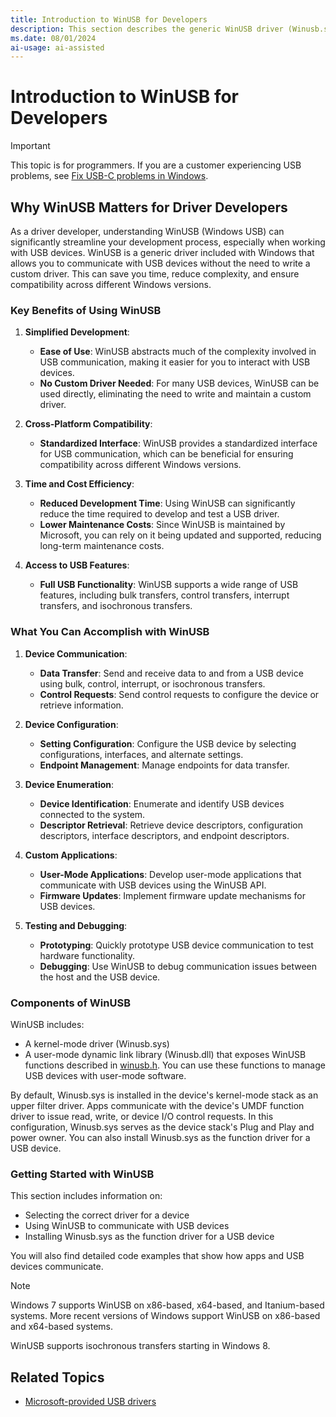 ```yaml
---
title: Introduction to WinUSB for Developers
description: This section describes the generic WinUSB driver (Winusb.sys) and its user-mode component (Winusb.dll) provided by Microsoft for all USB devices.
ms.date: 08/01/2024
ai-usage: ai-assisted
---
```


# Introduction to WinUSB for Developers  
   
> [!IMPORTANT]  
> This topic is for programmers. If you are a customer experiencing USB problems, see [Fix USB-C problems in Windows](https://support.microsoft.com/windows/fix-usb-c-problems-in-windows-f4e0e529-74f5-cdae-3194-43743f30eed2).  
   
## Why WinUSB Matters for Driver Developers  
   
As a driver developer, understanding WinUSB (Windows USB) can significantly streamline your development process, especially when working with USB devices. WinUSB is a generic driver included with Windows that allows you to communicate with USB devices without the need to write a custom driver. This can save you time, reduce complexity, and ensure compatibility across different Windows versions.  
   
### Key Benefits of Using WinUSB  
   
1. **Simplified Development**:  
   - **Ease of Use**: WinUSB abstracts much of the complexity involved in USB communication, making it easier for you to interact with USB devices.  
   - **No Custom Driver Needed**: For many USB devices, WinUSB can be used directly, eliminating the need to write and maintain a custom driver.  
   
2. **Cross-Platform Compatibility**:  
   - **Standardized Interface**: WinUSB provides a standardized interface for USB communication, which can be beneficial for ensuring compatibility across different Windows versions.  
   
3. **Time and Cost Efficiency**:  
   - **Reduced Development Time**: Using WinUSB can significantly reduce the time required to develop and test a USB driver.  
   - **Lower Maintenance Costs**: Since WinUSB is maintained by Microsoft, you can rely on it being updated and supported, reducing long-term maintenance costs.  
   
4. **Access to USB Features**:  
   - **Full USB Functionality**: WinUSB supports a wide range of USB features, including bulk transfers, control transfers, interrupt transfers, and isochronous transfers.  
   
### What You Can Accomplish with WinUSB  
   
1. **Device Communication**:  
   - **Data Transfer**: Send and receive data to and from a USB device using bulk, control, interrupt, or isochronous transfers.  
   - **Control Requests**: Send control requests to configure the device or retrieve information.  
   
2. **Device Configuration**:  
   - **Setting Configuration**: Configure the USB device by selecting configurations, interfaces, and alternate settings.  
   - **Endpoint Management**: Manage endpoints for data transfer.  
   
3. **Device Enumeration**:  
   - **Device Identification**: Enumerate and identify USB devices connected to the system.  
   - **Descriptor Retrieval**: Retrieve device descriptors, configuration descriptors, interface descriptors, and endpoint descriptors.  
   
4. **Custom Applications**:  
   - **User-Mode Applications**: Develop user-mode applications that communicate with USB devices using the WinUSB API.  
   - **Firmware Updates**: Implement firmware update mechanisms for USB devices.  
   
5. **Testing and Debugging**:  
   - **Prototyping**: Quickly prototype USB device communication to test hardware functionality.  
   - **Debugging**: Use WinUSB to debug communication issues between the host and the USB device.  
   
### Components of WinUSB  
   
WinUSB includes:  
- A kernel-mode driver (Winusb.sys)  
- A user-mode dynamic link library (Winusb.dll) that exposes WinUSB functions described in [winusb.h](/windows/win32/api/winusb#functions). You can use these functions to manage USB devices with user-mode software.  
   
By default, Winusb.sys is installed in the device's kernel-mode stack as an upper filter driver. Apps communicate with the device's UMDF function driver to issue read, write, or device I/O control requests. In this configuration, Winusb.sys serves as the device stack's Plug and Play and power owner. You can also install Winusb.sys as the function driver for a USB device.  
   
### Getting Started with WinUSB  
   
This section includes information on:  
- Selecting the correct driver for a device  
- Using WinUSB to communicate with USB devices  
- Installing Winusb.sys as the function driver for a USB device  
   
You will also find detailed code examples that show how apps and USB devices communicate.  
   
> [!NOTE]  
> Windows 7 supports WinUSB on x86-based, x64-based, and Itanium-based systems. More recent versions of Windows support WinUSB on x86-based and x64-based systems.  
>  
> WinUSB supports isochronous transfers starting in Windows 8.  
   
## Related Topics  
- [Microsoft-provided USB drivers](system-supplied-usb-drivers.md)  
